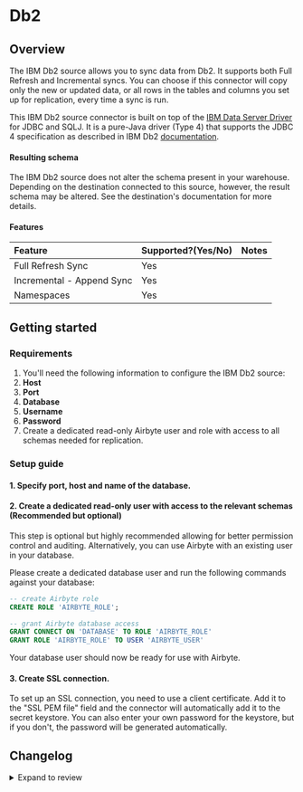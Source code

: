 # Db2

## Overview

The IBM Db2 source allows you to sync data from Db2. It supports both Full Refresh and Incremental syncs. You can choose if this connector will copy only the new or updated data, or all rows in the tables and columns you set up for replication, every time a sync is run.

This IBM Db2 source connector is built on top of the [IBM Data Server Driver](https://mvnrepository.com/artifact/com.ibm.db2/jcc/11.5.5.0) for JDBC and SQLJ. It is a pure-Java driver \(Type 4\) that supports the JDBC 4 specification as described in IBM Db2 [documentation](https://www.ibm.com/docs/en/db2/11.5?topic=apis-supported-drivers-jdbc-sqlj).

#### Resulting schema

The IBM Db2 source does not alter the schema present in your warehouse. Depending on the destination connected to this source, however, the result schema may be altered. See the destination's documentation for more details.

#### Features

| Feature                   | Supported?\(Yes/No\) | Notes |
| :------------------------ | :------------------- | :---- |
| Full Refresh Sync         | Yes                  |       |
| Incremental - Append Sync | Yes                  |       |
| Namespaces                | Yes                  |       |

## Getting started

### Requirements

1. You'll need the following information to configure the IBM Db2 source:
2. **Host**
3. **Port**
4. **Database**
5. **Username**
6. **Password**
7. Create a dedicated read-only Airbyte user and role with access to all schemas needed for replication.

### Setup guide

#### 1. Specify port, host and name of the database.

#### 2. Create a dedicated read-only user with access to the relevant schemas \(Recommended but optional\)

This step is optional but highly recommended allowing for better permission control and auditing. Alternatively, you can use Airbyte with an existing user in your database.

Please create a dedicated database user and run the following commands against your database:

```sql
-- create Airbyte role
CREATE ROLE 'AIRBYTE_ROLE';

-- grant Airbyte database access
GRANT CONNECT ON 'DATABASE' TO ROLE 'AIRBYTE_ROLE'
GRANT ROLE 'AIRBYTE_ROLE' TO USER 'AIRBYTE_USER'
```

Your database user should now be ready for use with Airbyte.

#### 3. Create SSL connection.

To set up an SSL connection, you need to use a client certificate. Add it to the "SSL PEM file" field and the connector will automatically add it to the secret keystore.
You can also enter your own password for the keystore, but if you don't, the password will be generated automatically.

## Changelog

<details>
  <summary>Expand to review</summary>

| Version | Date       | Pull Request                                                                                                  | Subject                                                                                                                                   |
| :------ | :--------- | :------------------------------------------------------------------------------------------------------------ | :---------------------------------------------------------------------------------------------------------------------------------------- | -------- |
| 0.2.3   | 2024-09-04 | [45079](https://github.com/airbytehq/airbyte/pull/45079)                                                      | Fix privilege query to check also group and role grants and not only user grants                                                          |
| 0.2.2   | 2024-02-13 | [35233](https://github.com/airbytehq/airbyte/pull/35233)                                                      | Adopt CDK 0.20.4                                                                                                                          |
| 0.2.1   | 2024-01-24 | [34453](https://github.com/airbytehq/airbyte/pull/34453)                                                      | bump CDK version                                                                                                                          |
| 0.2.0   | 2023-12-18 | [33485](https://github.com/airbytehq/airbyte/pull/33485)                                                      | Remove LEGACY state                                                                                                                       |
| 0.1.20  | 2023-06-20 | [27212](https://github.com/airbytehq/airbyte/pull/27212)                                                      | Fix silent exception swallowing in StreamingJdbcDatabase                                                                                  |
| 0.1.19  | 2023-03-22 | [20760](https://github.com/airbytehq/airbyte/pull/20760)                                                      | Removed redundant date-time datatypes formatting                                                                                          |
| 0.1.18  | 2023-03-06 | [23455](https://github.com/airbytehq/airbyte/pull/23455)                                                      | For network isolation, source connector accepts a list of hosts it is allowed to connect to                                               |
| 0.1.17  | 2022-12-14 | [20436](https://github.com/airbytehq/airbyte/pull/20346)                                                      | Consolidate date/time values mapping for JDBC sources                                                                                     |
|         | 2022-10-13 | [15535](https://github.com/airbytehq/airbyte/pull/16238)                                                      | Update incremental query to avoid data missing when new data is inserted at the same time as a sync starts under non-CDC incremental mode |
| 0.1.16  | 2022-09-06 | [16354](https://github.com/airbytehq/airbyte/pull/16354)                                                      | Add custom JDBC params                                                                                                                    |
| 0.1.15  | 2022-09-01 | [16238](https://github.com/airbytehq/airbyte/pull/16238)                                                      | Emit state messages more frequently                                                                                                       |
| 0.1.14  | 2022-08-18 | [14356](https://github.com/airbytehq/airbyte/pull/14356)                                                      | DB Sources: only show a table can sync incrementally if at least one column can be used as a cursor field                                 |
| 0.1.13  | 2022-07-22 | [14714](https://github.com/airbytehq/airbyte/pull/14714)                                                      | Clarified error message when invalid cursor column selected                                                                               |
| 0.1.12  | 2022-07-14 | [14574](https://github.com/airbytehq/airbyte/pull/14574)                                                      | Removed additionalProperties:false from JDBC source connectors                                                                            |
| 0.1.11  | 2022-06-17 | [13864](https://github.com/airbytehq/airbyte/pull/13864)                                                      | Updated stacktrace format for any trace message errors                                                                                    |
| 0.1.10  | 2022-04-29 | [12480](https://github.com/airbytehq/airbyte/pull/12480)                                                      | Query tables with adaptive fetch size to optimize JDBC memory consumption                                                                 |
| 0.1.9   | 2022-02-21 | [10242](https://github.com/airbytehq/airbyte/pull/10242)                                                      | Fixed cursor for old connectors that use non-microsecond format. Now connectors work with both formats                                    |
| 0.1.8   | 2022-02-18 | [10242](https://github.com/airbytehq/airbyte/pull/10242)                                                      | Updated timestamp transformation with microseconds                                                                                        |
| 0.1.7   | 2022-02-14 | [10256](https://github.com/airbytehq/airbyte/pull/10256)                                                      | Add `-XX:+ExitOnOutOfMemoryError` JVM option                                                                                              | \*\*\*\* |
| 0.1.6   | 2022-02-08 | [10173](https://github.com/airbytehq/airbyte/pull/10173)                                                      | Improved discovering tables in case if user does not have permissions to any table                                                        |
| 0.1.5   | 2022-02-01 | [9875](https://github.com/airbytehq/airbyte/pull/9875)                                                        | Discover only permitted for user tables                                                                                                   |
| 0.1.4   | 2021-12-30 | [9187](https://github.com/airbytehq/airbyte/pull/9187) [8749](https://github.com/airbytehq/airbyte/pull/8749) | Add support of JdbcType.ARRAY to JdbcSourceOperations.                                                                                    |
| 0.1.3   | 2021-11-05 | [7670](https://github.com/airbytehq/airbyte/pull/7670)                                                        | Updated unique DB2 types transformation                                                                                                   |
| 0.1.2   | 2021-10-25 | [7355](https://github.com/airbytehq/airbyte/pull/7355)                                                        | Added ssl support                                                                                                                         |
| 0.1.1   | 2021-08-13 | [4699](https://github.com/airbytehq/airbyte/pull/4699)                                                        | Added json config validator                                                                                                               |
| 0.1.0   | 2021-06-22 | [4197](https://github.com/airbytehq/airbyte/pull/4197)                                                        | New Source: IBM DB2                                                                                                                       |

</details>
